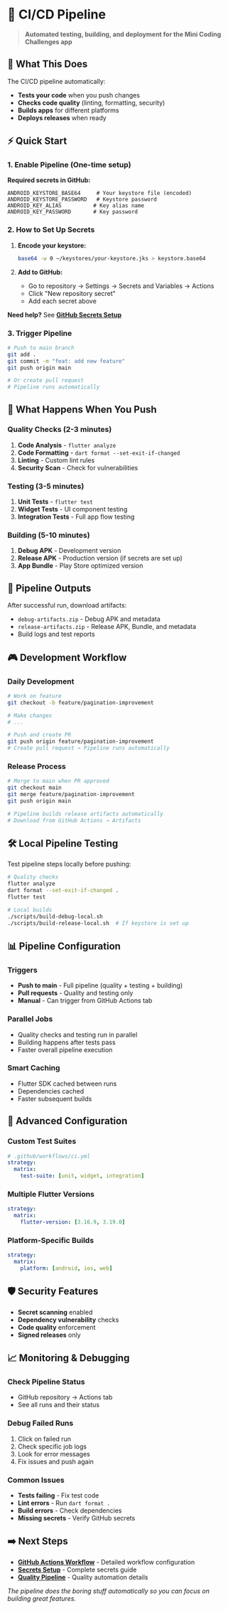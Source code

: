 # 🚀 CI/CD Pipeline

> **Automated testing, building, and deployment for the Mini Coding Challenges app**

## 🎯 What This Does

The CI/CD pipeline automatically:
- **Tests your code** when you push changes
- **Checks code quality** (linting, formatting, security)
- **Builds apps** for different platforms
- **Deploys releases** when ready

## ⚡ Quick Start

### **1. Enable Pipeline (One-time setup)**

**Required secrets in GitHub:**
```
ANDROID_KEYSTORE_BASE64     # Your keystore file (encoded)
ANDROID_KEYSTORE_PASSWORD   # Keystore password
ANDROID_KEY_ALIAS          # Key alias name
ANDROID_KEY_PASSWORD       # Key password
```

### **2. How to Set Up Secrets**

1. **Encode your keystore:**
   ```bash
   base64 -w 0 ~/keystores/your-keystore.jks > keystore.base64
   ```

2. **Add to GitHub:**
   - Go to repository → Settings → Secrets and Variables → Actions
   - Click "New repository secret"
   - Add each secret above

**Need help?** See **[GitHub Secrets Setup](GITHUB_SECRETS_SETUP.md)**

### **3. Trigger Pipeline**

```bash
# Push to main branch
git add .
git commit -m "feat: add new feature"
git push origin main

# Or create pull request
# Pipeline runs automatically
```

## 🔄 What Happens When You Push

### **Quality Checks (2-3 minutes)**
1. **Code Analysis** - `flutter analyze` 
2. **Code Formatting** - `dart format --set-exit-if-changed`
3. **Linting** - Custom lint rules
4. **Security Scan** - Check for vulnerabilities

### **Testing (3-5 minutes)**
1. **Unit Tests** - `flutter test`
2. **Widget Tests** - UI component testing
3. **Integration Tests** - Full app flow testing

### **Building (5-10 minutes)**
1. **Debug APK** - Development version
2. **Release APK** - Production version (if secrets are set up)
3. **App Bundle** - Play Store optimized version

## 📁 Pipeline Outputs

After successful run, download artifacts:
- `debug-artifacts.zip` - Debug APK and metadata
- `release-artifacts.zip` - Release APK, Bundle, and metadata
- Build logs and test reports

## 🎮 Development Workflow

### **Daily Development**
```bash
# Work on feature
git checkout -b feature/pagination-improvement

# Make changes
# ...

# Push and create PR
git push origin feature/pagination-improvement
# Create pull request → Pipeline runs automatically
```

### **Release Process**
```bash
# Merge to main when PR approved
git checkout main
git merge feature/pagination-improvement
git push origin main

# Pipeline builds release artifacts automatically
# Download from GitHub Actions → Artifacts
```

## 🛠️ Local Pipeline Testing

Test pipeline steps locally before pushing:

```bash
# Quality checks
flutter analyze
dart format --set-exit-if-changed .
flutter test

# Local builds
./scripts/build-debug-local.sh
./scripts/build-release-local.sh  # If keystore is set up
```

## 📊 Pipeline Configuration

### **Triggers**
- **Push to main** - Full pipeline (quality + testing + building)
- **Pull requests** - Quality and testing only
- **Manual** - Can trigger from GitHub Actions tab

### **Parallel Jobs**
- Quality checks and testing run in parallel
- Building happens after tests pass
- Faster overall pipeline execution

### **Smart Caching**
- Flutter SDK cached between runs
- Dependencies cached
- Faster subsequent builds

## 🔧 Advanced Configuration

### **Custom Test Suites**
```yaml
# .github/workflows/ci.yml
strategy:
  matrix:
    test-suite: [unit, widget, integration]
```

### **Multiple Flutter Versions**
```yaml
strategy:
  matrix:
    flutter-version: [3.16.9, 3.19.0]
```

### **Platform-Specific Builds**
```yaml
strategy:
  matrix:
    platform: [android, ios, web]
```

## 🛡️ Security Features

- **Secret scanning** enabled
- **Dependency vulnerability** checks
- **Code quality** enforcement
- **Signed releases** only

## 📈 Monitoring & Debugging

### **Check Pipeline Status**
- GitHub repository → Actions tab
- See all runs and their status

### **Debug Failed Runs**
1. Click on failed run
2. Check specific job logs
3. Look for error messages
4. Fix issues and push again

### **Common Issues**
- **Tests failing** - Fix test code
- **Lint errors** - Run `dart format .`
- **Build errors** - Check dependencies
- **Missing secrets** - Verify GitHub secrets

## ➡️ Next Steps

- **[GitHub Actions Workflow](GITHUB_ACTIONS.md)** - Detailed workflow configuration
- **[Secrets Setup](SECRETS.md)** - Complete secrets guide  
- **[Quality Pipeline](QUALITY_FIRST_PIPELINE.md)** - Quality automation details

*The pipeline does the boring stuff automatically so you can focus on building great features.*

